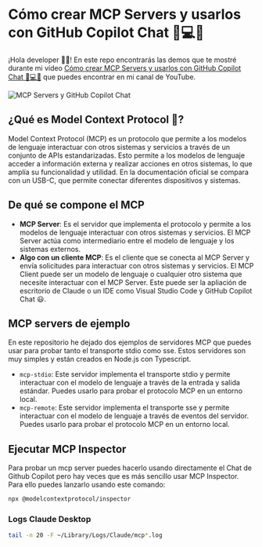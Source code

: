 # Cómo crear MCP Servers y usarlos con GitHub Copilot Chat 🚀💻🤖

¡Hola developer 👋🏻! En este repo encontrarás las demos que te mostré durante mi vídeo [Cómo crear MCP Servers y usarlos con GitHub Copilot Chat 🚀💻🤖](https://youtu.be/khz4nWR9l20) que puedes encontrar en mi canal de YouTube.

![MCP Servers y GitHub Copilot Chat](images/Cómo%20crear%20MCP%20Servers%20y%20usarlos%20con%20GitHub%20Copilot%20Chat.png)

## ¿Qué es Model Context Protocol 🤔?

Model Context Protocol (MCP) es un protocolo que permite a los modelos de lenguaje interactuar con otros sistemas y servicios a través de un conjunto de APIs estandarizadas. Esto permite a los modelos de lenguaje acceder a información externa y realizar acciones en otros sistemas, lo que amplía su funcionalidad y utilidad. En la documentación oficial se compara con un USB-C, que permite conectar diferentes dispositivos y sistemas.

## De qué se compone el MCP

- **MCP Server**: Es el servidor que implementa el protocolo y permite a los modelos de lenguaje interactuar con otros sistemas y servicios. El MCP Server actúa como intermediario entre el modelo de lenguaje y los sistemas externos.
- **Algo con un cliente MCP**: Es el cliente que se conecta al MCP Server y envía solicitudes para interactuar con otros sistemas y servicios. El MCP Client puede ser un modelo de lenguaje o cualquier otro sistema que necesite interactuar con el MCP Server. Este puede ser la apliación de escritorio de Claude o un IDE como Visual Studio Code y GitHub Copilot Chat 😃.

## MCP servers de ejemplo

En este repositorio he dejado dos ejemplos de servidores MCP que puedes usar para probar tanto el transporte stdio como sse. Estos servidores son muy simples y están creados en Node.js con Typescript. 

- `mcp-stdio`: Este servidor implementa el transporte stdio y permite interactuar con el modelo de lenguaje a través de la entrada y salida estándar. Puedes usarlo para probar el protocolo MCP en un entorno local.
- `mcp-remote`: Este servidor implementa el transporte sse y permite interactuar con el modelo de lenguaje a través de eventos del servidor. Puedes usarlo para probar el protocolo MCP en un entorno local.


## Ejecutar MCP Inspector

Para probar un mcp server puedes hacerlo usando directamente el Chat de Github Copilot pero hay veces que es más sencillo usar MCP Inspector. Para ello puedes lanzarlo usando este comando:

```bash
npx @modelcontextprotocol/inspector
```

### Logs Claude Desktop

```bash
tail -n 20 -F ~/Library/Logs/Claude/mcp*.log
```
